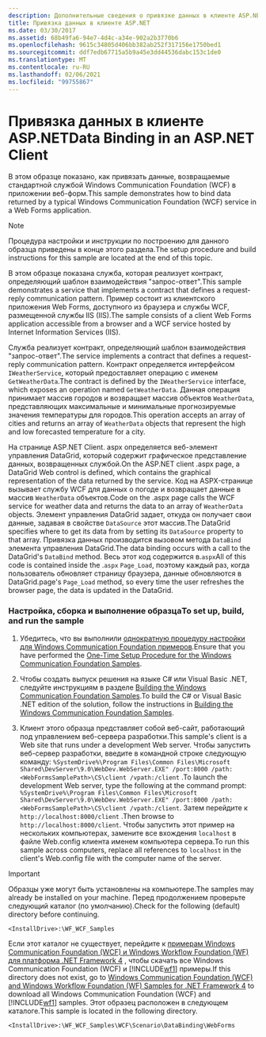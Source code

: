 ```yaml
---
description: Дополнительные сведения о привязке данных в клиенте ASP.NET
title: Привязка данных в клиенте ASP.NET
ms.date: 03/30/2017
ms.assetid: 68b49fa6-94e7-4d4c-a34e-902a2b3770b6
ms.openlocfilehash: 9615c34805d406bb382ab252f317156e1750bed1
ms.sourcegitcommit: ddf7edb67715a5b9a45e3dd44536dabc153c1de0
ms.translationtype: MT
ms.contentlocale: ru-RU
ms.lasthandoff: 02/06/2021
ms.locfileid: "99755867"
---
```

# <a name="data-binding-in-an-aspnet-client"></a><span data-ttu-id="793f1-103">Привязка данных в клиенте ASP.NET</span><span class="sxs-lookup"><span data-stu-id="793f1-103">Data Binding in an ASP.NET Client</span></span>

<span data-ttu-id="793f1-104">В этом образце показано, как привязать данные, возвращаемые стандартной службой Windows Communication Foundation (WCF) в приложении веб-форм.</span><span class="sxs-lookup"><span data-stu-id="793f1-104">This sample demonstrates how to bind data returned by a typical Windows Communication Foundation (WCF) service in a Web Forms application.</span></span>  
  
> [!NOTE]
> <span data-ttu-id="793f1-105">Процедура настройки и инструкции по построению для данного образца приведены в конце этого раздела.</span><span class="sxs-lookup"><span data-stu-id="793f1-105">The setup procedure and build instructions for this sample are located at the end of this topic.</span></span>  
  
 <span data-ttu-id="793f1-106">В этом образце показана служба, которая реализует контракт, определяющий шаблон взаимодействия "запрос-ответ".</span><span class="sxs-lookup"><span data-stu-id="793f1-106">This sample demonstrates a service that implements a contract that defines a request-reply communication pattern.</span></span> <span data-ttu-id="793f1-107">Пример состоит из клиентского приложения Web Forms, доступного из браузера и службы WCF, размещенной службы IIS (IIS).</span><span class="sxs-lookup"><span data-stu-id="793f1-107">The sample consists of a client Web Forms application accessible from a browser and a WCF service hosted by Internet Information Services (IIS).</span></span>  
  
 <span data-ttu-id="793f1-108">Служба реализует контракт, определяющий шаблон взаимодействия "запрос-ответ".</span><span class="sxs-lookup"><span data-stu-id="793f1-108">The service implements a contract that defines a request-reply communication pattern.</span></span> <span data-ttu-id="793f1-109">Контракт определяется интерфейсом `IWeatherService`, который предоставляет операцию с именем `GetWeatherData`.</span><span class="sxs-lookup"><span data-stu-id="793f1-109">The contract is defined by the `IWeatherService` interface, which exposes an operation named `GetWeatherData`.</span></span> <span data-ttu-id="793f1-110">Данная операция принимает массив городов и возвращает массив объектов `WeatherData`, представляющих максимальные и минимальные прогнозируемые значения температуры для городов.</span><span class="sxs-lookup"><span data-stu-id="793f1-110">This operation accepts an array of cities and returns an array of `WeatherData` objects that represent the high and low forecasted temperature for a city.</span></span>  
  
 <span data-ttu-id="793f1-111">На странице ASP.NET Client. aspx определяется веб-элемент управления DataGrid, который содержит графическое представление данных, возвращенных службой.</span><span class="sxs-lookup"><span data-stu-id="793f1-111">On the ASP.NET client .aspx page, a DataGrid Web control is defined, which contains the graphical representation of the data returned by the service.</span></span> <span data-ttu-id="793f1-112">Код на ASPX-странице вызывает службу WCF для данных о погоде и возвращает данные в массив `WeatherData` объектов.</span><span class="sxs-lookup"><span data-stu-id="793f1-112">Code on the .aspx page calls the WCF service for weather data and returns the data to an array of `WeatherData` objects.</span></span> <span data-ttu-id="793f1-113">Элемент управления DataGrid задает, откуда он получает свои данные, задавая в свойстве `DataSource` этот массив.</span><span class="sxs-lookup"><span data-stu-id="793f1-113">The DataGrid specifies where to get its data from by setting its `DataSource` property to that array.</span></span> <span data-ttu-id="793f1-114">Привязка данных производится вызовом метода `DataBind` элемента управления DataGrid.</span><span class="sxs-lookup"><span data-stu-id="793f1-114">The data binding occurs with a call to the DataGrid's `DataBind` method.</span></span> <span data-ttu-id="793f1-115">Весь этот код содержится в.`aspx`</span><span class="sxs-lookup"><span data-stu-id="793f1-115">All of this code is contained inside the .`aspx`</span></span> <span data-ttu-id="793f1-116">`Page_Load`, поэтому каждый раз, когда пользователь обновляет страницу браузера, данные обновляются в DataGrid.</span><span class="sxs-lookup"><span data-stu-id="793f1-116">page's `Page_Load` method, so every time the user refreshes the browser page, the data is updated in the DataGrid.</span></span>  
  
### <a name="to-set-up-build-and-run-the-sample"></a><span data-ttu-id="793f1-117">Настройка, сборка и выполнение образца</span><span class="sxs-lookup"><span data-stu-id="793f1-117">To set up, build, and run the sample</span></span>  
  
1. <span data-ttu-id="793f1-118">Убедитесь, что вы выполнили [однократную процедуру настройки для Windows Communication Foundation примеров](one-time-setup-procedure-for-the-wcf-samples.md).</span><span class="sxs-lookup"><span data-stu-id="793f1-118">Ensure that you have performed the [One-Time Setup Procedure for the Windows Communication Foundation Samples](one-time-setup-procedure-for-the-wcf-samples.md).</span></span>  
  
2. <span data-ttu-id="793f1-119">Чтобы создать выпуск решения на языке C# или Visual Basic .NET, следуйте инструкциям в разделе [Building the Windows Communication Foundation Samples](building-the-samples.md).</span><span class="sxs-lookup"><span data-stu-id="793f1-119">To build the C# or Visual Basic .NET edition of the solution, follow the instructions in [Building the Windows Communication Foundation Samples](building-the-samples.md).</span></span>  
  
3. <span data-ttu-id="793f1-120">Клиент этого образца представляет собой веб-сайт, работающий под управлением веб-сервера разработки.</span><span class="sxs-lookup"><span data-stu-id="793f1-120">This sample's client is a Web site that runs under a development Web server.</span></span> <span data-ttu-id="793f1-121">Чтобы запустить веб-сервер разработки, введите в командной строке следующую команду: `%SystemDrive%\Program Files\Common Files\Microsoft Shared\DevServer\9.0\WebDev.WebServer.EXE" /port:8000 /path:<WebFormsSamplePath>\CS\client /vpath:/client` .</span><span class="sxs-lookup"><span data-stu-id="793f1-121">To launch the development Web server, type the following at the command prompt: `%SystemDrive%\Program Files\Common Files\Microsoft Shared\DevServer\9.0\WebDev.WebServer.EXE" /port:8000 /path:<WebFormsSamplePath>\CS\client /vpath:/client`.</span></span> <span data-ttu-id="793f1-122">Затем перейдите к `http://localhost:8000/client` .</span><span class="sxs-lookup"><span data-stu-id="793f1-122">Then browse to `http://localhost:8000/client`.</span></span> <span data-ttu-id="793f1-123">Чтобы запустить этот пример на нескольких компьютерах, замените все вхождения `localhost` в файле Web.config клиента именем компьютера сервера.</span><span class="sxs-lookup"><span data-stu-id="793f1-123">To run this sample across computers, replace all references to `localhost` in the client's Web.config file with the computer name of the server.</span></span>  
  
> [!IMPORTANT]
> <span data-ttu-id="793f1-124">Образцы уже могут быть установлены на компьютере.</span><span class="sxs-lookup"><span data-stu-id="793f1-124">The samples may already be installed on your machine.</span></span> <span data-ttu-id="793f1-125">Перед продолжением проверьте следующий каталог (по умолчанию).</span><span class="sxs-lookup"><span data-stu-id="793f1-125">Check for the following (default) directory before continuing.</span></span>  
>
> `<InstallDrive>:\WF_WCF_Samples`  
>
> <span data-ttu-id="793f1-126">Если этот каталог не существует, перейдите к [примерам Windows Communication Foundation (WCF) и Windows Workflow Foundation (WF) для платформа .NET Framework 4](https://www.microsoft.com/download/details.aspx?id=21459) , чтобы скачать все Windows Communication Foundation (WCF) и [!INCLUDE[wf1](../../../../includes/wf1-md.md)] примеры.</span><span class="sxs-lookup"><span data-stu-id="793f1-126">If this directory does not exist, go to [Windows Communication Foundation (WCF) and Windows Workflow Foundation (WF) Samples for .NET Framework 4](https://www.microsoft.com/download/details.aspx?id=21459) to download all Windows Communication Foundation (WCF) and [!INCLUDE[wf1](../../../../includes/wf1-md.md)] samples.</span></span> <span data-ttu-id="793f1-127">Этот образец расположен в следующем каталоге.</span><span class="sxs-lookup"><span data-stu-id="793f1-127">This sample is located in the following directory.</span></span>  
>
> `<InstallDrive>:\WF_WCF_Samples\WCF\Scenario\DataBinding\WebForms`
